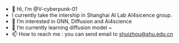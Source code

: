 - 👋 Hi, I’m @V-cyberpunk-01
- I currently take the intership in Shanghai AI Lab AI4sicence group.
- 👀 I’m interested in GNN, Diffusion and Ai4science
- 🌱 I’m currently learning diffusion model ~
- 📫 How to reach me : you can send email to shuizhou@shu.edu.cn

<!---
V-cyberpunk-01/V-cyberpunk-01 is a ✨ special ✨ repository because its `README.md` (this file) appears on your GitHub profile.
You can click the Preview link to take a look at your changes.
--->

